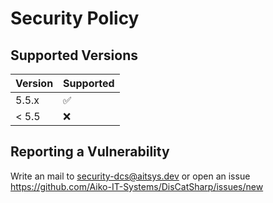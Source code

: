 # Security Policy

## Supported Versions

| Version | Supported          |
| ------- | ------------------ |
| 5.5.x   | :white_check_mark: |
| < 5.5   | :x:                |

## Reporting a Vulnerability

Write an mail to security-dcs@aitsys.dev or open an issue https://github.com/Aiko-IT-Systems/DisCatSharp/issues/new
